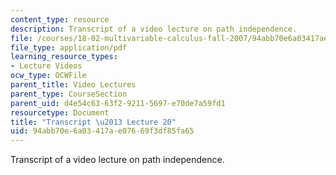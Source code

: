 ```yaml
---
content_type: resource
description: Transcript of a video lecture on path independence.
file: /courses/18-02-multivariable-calculus-fall-2007/94abb70e6a03417ae07669f3df85fa65_18_022007L20.pdf
file_type: application/pdf
learning_resource_types:
- Lecture Videos
ocw_type: OCWFile
parent_title: Video Lectures
parent_type: CourseSection
parent_uid: d4e54c63-63f2-9211-5697-e70de7a59fd1
resourcetype: Document
title: "Transcript \u2013 Lecture 20"
uid: 94abb70e-6a03-417a-e076-69f3df85fa65
---
```

Transcript of a video lecture on path independence.